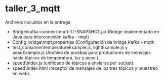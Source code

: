 # taller_3_mqtt

Archivos incluidos en la entrega:

- Bridge\kafka-connect-mqtt-1.1-SNAPSHOT.jar (Bridge implementado en Java para interconexión kafka - mqtt)
- Config_bridge\mqtt.properties (Configuración de bridge Kafka - mqtt)
- test_consumer\temperatureExample.js, lightExample.js y pesoExample.js (Archivo de pruebas para productores de mensajes hacia tópicos de temperatura, luz y peso ).
- speed\index.js (unificado de tópicos a enviarse por socket).
- speed\index.html (receptor de mensajes de los tres tópicos y muestreo en web).



